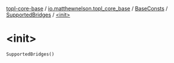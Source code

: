 [topl-core-base](../../../index.md) / [io.matthewnelson.topl_core_base](../../index.md) / [BaseConsts](../index.md) / [SupportedBridges](index.md) / [&lt;init&gt;](./-init-.md)

# &lt;init&gt;

`SupportedBridges()`
